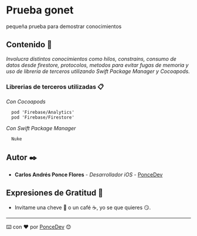 # Prueba gonet
pequeña prueba para demostrar conocimientos

## Contenido 🧐

_Involucra distintos conocimientos como hilos, constrains, consumo de datos desde firestore, protocolos, metodos para evitar fugas de memoria y uso de libreria de terceros utilizando Swift Package Manager y Cocoapods._

### Librerias de terceros utilizadas 📋

_Con Cocoapods_

```
  pod 'Firebase/Analytics'
  pod 'Firebase/Firestore'
```
_Con Swift Package Manager_
```
  Nuke
```
## Autor ✒️

* **Carlos Andrés Ponce Flores** - *Desarrollador iOS* - [PonceDev](https://github.com/Ponce156C)

## Expresiones de Gratitud 🎁

* Invitame una cheve 🍺 o un café ☕, yo se que quieres 😏. 

---
⌨️ con ❤️ por [PonceDev](https://github.com/Ponce156C) 😊
